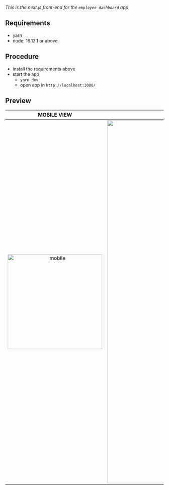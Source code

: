 _This is the next.js front-end for the `employee dashboard` app_

## Requirements
- yarn
- node: 16.13.1 or above

## Procedure
- install the requirements above
- start the app
    - `yarn dev`
    - open app in `http://localhost:3000/`

## Preview
| MOBILE VIEW | DESKTOP VIEW |
| :---: | :---: |
|  <img width="300" alt="mobile" src="https://user-images.githubusercontent.com/91174577/232850088-a8a8a09c-c7e3-4655-ba0b-d0337009c187.png"> |<img width="1150" alt="desktop" src="https://user-images.githubusercontent.com/91174577/232849949-38d3a0a7-5603-428d-bf03-e93701f37e8e.png"> |
